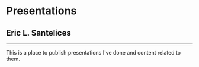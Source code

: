 # Presentations
## Eric L. Santelices
---
This is a place to publish presentations I've done and content related to them.
